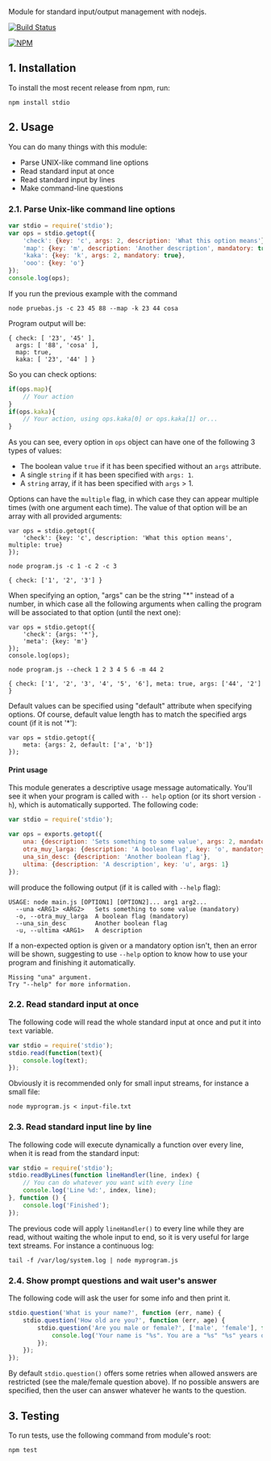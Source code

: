Module for standard input/output management with nodejs.

[![Build Status](https://secure.travis-ci.org/sgmonda/stdio.png)](http://travis-ci.org/sgmonda/stdio)

[![NPM](https://nodei.co/npm/stdio.png)](https://nodei.co/npm/stdio/)

## 1. Installation

To install the most recent release from npm, run:

    npm install stdio

## 2. Usage

You can do many things with this module:
* Parse UNIX-like command line options
* Read standard input at once
* Read standard input by lines
* Make command-line questions

### 2.1. Parse Unix-like command line options

```javascript
var stdio = require('stdio');
var ops = stdio.getopt({
    'check': {key: 'c', args: 2, description: 'What this option means'},
    'map': {key: 'm', description: 'Another description', mandatory: true},
    'kaka': {key: 'k', args: 2, mandatory: true},
    'ooo': {key: 'o'}
});
console.log(ops);
```

If you run the previous example with the command

    node pruebas.js -c 23 45 88 --map -k 23 44 cosa

Program output will be:

    { check: [ '23', '45' ],
      args: [ '88', 'cosa' ],
      map: true,
      kaka: [ '23', '44' ] }

So you can check options:

```javascript
if(ops.map){
    // Your action
}
if(ops.kaka){
    // Your action, using ops.kaka[0] or ops.kaka[1] or...
}
```

As you can see, every option in `ops` object can have one of the following 3 types of values:

* The boolean value `true` if it has been specified without an `args` attribute.
* A single `string` if it has been specified with `args: 1`.
* A `string` array, if it has been specified with `args` > 1.

Options can have the `multiple` flag, in which case they can appear multiple times (with one argument each time). The value of that option will be an array with all provided arguments:

```
var ops = stdio.getopt({
    'check': {key: 'c', description: 'What this option means', multiple: true}
});
```
```
node program.js -c 1 -c 2 -c 3
```
```
{ check: ['1', '2', '3'] }

```

When specifying an option, "args" can be the string "*" instead of a number, in which case all the following arguments when calling the program will be associated to that option (until the next one):

```
var ops = stdio.getopt({
    'check': {args: '*'},
	'meta': {key: 'm'}
});
console.log(ops);
```
```
node program.js --check 1 2 3 4 5 6 -m 44 2
```
```
{ check: ['1', '2', '3', '4', '5', '6'], meta: true, args: ['44', '2'] }
```

Default values can be specified using "default" attribute when specifying options. Of course, default value length has to match the specified args count (if it is not '*'):

```
var ops = stdio.getopt({
	meta: {args: 2, default: ['a', 'b']}
});
```

#### Print usage

This module generates a descriptive usage message automatically. You'll see it when your program is called with `--	help` option (or its short version `-h`), which is automatically supported. The following code:

```javascript
var stdio = require('stdio');

var ops = exports.getopt({
	una: {description: 'Sets something to some value', args: 2, mandatory: true},
	otra_muy_larga: {description: 'A boolean flag', key: 'o', mandatory: true},
	una_sin_desc: {description: 'Another boolean flag'},
	ultima: {description: 'A description', key: 'u', args: 1}
});
```

will produce the following output (if it is called with `--help` flag):

```
USAGE: node main.js [OPTION1] [OPTION2]... arg1 arg2...
  --una <ARG1> <ARG2>  	Sets something to some value (mandatory)
  -o, --otra_muy_larga 	A boolean flag (mandatory)
  --una_sin_desc       	Another boolean flag
  -u, --ultima <ARG1>  	A description
```

If a non-expected option is given or a mandatory option isn't, then an error will be shown, suggesting to use `--help` option to know how to use your program and finishing it automatically.

```
Missing "una" argument.
Try "--help" for more information.
```

### 2.2. Read standard input at once

The following code will read the whole standard input at once and put it into `text` variable.

```javascript
var stdio = require('stdio');
stdio.read(function(text){
    console.log(text);
});
```

Obviously it is recommended only for small input streams, for instance a small file:

```
node myprogram.js < input-file.txt
```

### 2.3. Read standard input line by line

The following code will execute dynamically a function over every line, when it is read from the standard input:

```javascript
var stdio = require('stdio');
stdio.readByLines(function lineHandler(line, index) {
    // You can do whatever you want with every line
    console.log('Line %d:', index, line);
}, function () {
    console.log('Finished');
});
```

The previous code will apply `lineHandler()` to every line while they are read, without waiting the whole input to end, so it is very useful for large text streams. For instance a continuous log:

```
tail -f /var/log/system.log | node myprogram.js
```

### 2.4. Show prompt questions and wait user's answer

The following code will ask the user for some info and then print it.

```javascript
stdio.question('What is your name?', function (err, name) {
    stdio.question('How old are you?', function (err, age) {
        stdio.question('Are you male or female?', ['male', 'female'], function (err, sex) {
            console.log('Your name is "%s". You are a "%s" "%s" years old.', name, sex, age);
        });
    });
});
```

By default `stdio.question()` offers some retries when allowed answers are restricted (see the male/female question above). If no possible answers are specified, then the user can answer whatever he wants to the question.

## 3. Testing

To run tests, use the following command from module's root:

````
npm test
````
